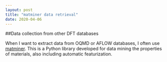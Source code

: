 ```yaml
---
layout: post
title: "matminer data retrieval"
date: 2020-04-06
---
```


##Data collection from other DFT databases

When I want to extract data from OQMD or AFLOW databases, I often use [matminer](https://hackingmaterials.lbl.gov/matminer/). This is a Python library developed for data mining the properties of materials, also including automatic featurization.
